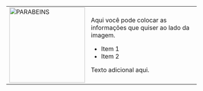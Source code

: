 <table>
  <tr>
    <td>
      <img src="https://media1.tenor.com/m/9sX70ZS8Z70AAAAd/omedetou-congratulations.gif" alt="PARABEINS" width="200"/>
    </td>
    <td>
      <p>Aqui você pode colocar as informações que quiser ao lado da imagem.</p>
      <ul>
        <li>Item 1</li>
        <li>Item 2</li>
      </ul>
      <p>Texto adicional aqui.</p>
    </td>
  </tr>
</table>
